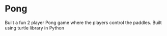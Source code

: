 # Pong
Built a fun 2 player Pong game where the players control the paddles. Built using turtle library in Python 
